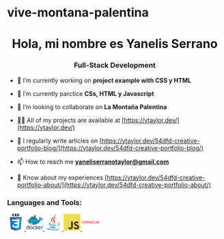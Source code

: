 # vive-montana-palentina

<h1 align="center">Hola, mi nombre es Yanelis Serrano</h1>
<h3 align="center">Full-Stack Development</h3>

- 🔭 I’m currently working on **project example with CSS y HTML**

- 🌱 I’m currently parctice **CSs, HTML y Javascript**

- 👯 I’m looking to collaborate on **La Montaña Palentina**

- 👨‍💻 All of my projects are available at [https://ytaylor.dev/](https://ytaylor.dev/)

- 📝 I regularly write articles on [https://ytaylor.dev/54dfd-creative-portfolio-blog/](https://ytaylor.dev/54dfd-creative-portfolio-blog/)

- 📫 How to reach me **yaneliserranotaylor@gmail.com**

- 📄 Know about my experiences [https://ytaylor.dev/54dfd-creative-portfolio-about/](https://ytaylor.dev/54dfd-creative-portfolio-about/)


<h3 align="left">Languages and Tools:</h3>
<p align="left"> <a href="https://www.w3schools.com/css/" target="_blank"> <img src="https://raw.githubusercontent.com/devicons/devicon/master/icons/css3/css3-original-wordmark.svg" alt="css3" width="40" height="40"/> </a> <a href="https://www.docker.com/" target="_blank"> <img src="https://raw.githubusercontent.com/devicons/devicon/master/icons/docker/docker-original-wordmark.svg" alt="docker" width="40" height="40"/> </a> <a href="https://www.java.com" target="_blank"> <img src="https://raw.githubusercontent.com/devicons/devicon/master/icons/java/java-original.svg" alt="java" width="40" height="40"/> </a> <a href="https://developer.mozilla.org/en-US/docs/Web/JavaScript" target="_blank"> <img src="https://raw.githubusercontent.com/devicons/devicon/master/icons/javascript/javascript-original.svg" alt="javascript" width="40" height="40"/> </a> <a href="https://www.oracle.com/" target="_blank"> <img src="https://raw.githubusercontent.com/devicons/devicon/master/icons/oracle/oracle-original.svg" alt="oracle" width="40" height="40"/> </a> </p>
